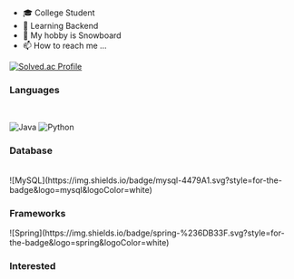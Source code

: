 
- 🎓 College Student
- 🌱 Learning Backend 
- 💞️ My hobby is  Snowboard
- 📫 How to reach me ...

<!---
Kimjintae1020/Kimjintae1020 is a ✨ special ✨ repository because its `README.md` (this file) appears on your GitHub profile.
You can click the Preview link to take a look at your changes.
--->

[![Solved.ac Profile](http://mazassumnida.wtf/api/v2/generate_badge?boj=kimjintae1020)](https://solved.ac/kimjintae1020/)

<h3 align=""><b> Languages </b></h3>
</br>

![Java](https://img.shields.io/badge/java-%23ED8B00.svg?style=for-the-badge&logo=openjdk&logoColor=white)
![Python](https://img.shields.io/badge/python-3670A0?style=for-the-badge&logo=python&logoColor=ffdd54)

<h3 align=""><b> Database </b></h3>
</br>
![MySQL](https://img.shields.io/badge/mysql-4479A1.svg?style=for-the-badge&logo=mysql&logoColor=white)

<h3 align=""><b> Frameworks </b></h3>
![Spring](https://img.shields.io/badge/spring-%236DB33F.svg?style=for-the-badge&logo=spring&logoColor=white)

<h3 align=""><b> Interested </b></h3>

